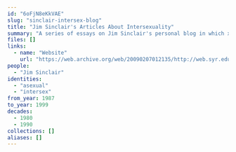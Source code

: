 ```yaml
---
id: "6oFjN8eKkVAE"
slug: "sinclair-intersex-blog"
title: "Jim Sinclair's Articles About Intersexuality"
summary: "A series of essays on Jim Sinclair's personal blog in which xe talks about being intersex and asexual"
files: []
links:
  - name: "Website"
    url: "https://web.archive.org/web/20090207012135/http://web.syr.edu/~jisincla/intersex.htm"
people:
  - "Jim Sinclair"
identities:
  - "asexual"
  - "intersex"
from_year: 1987
to_year: 1999
decades:
  - 1980
  - 1990
collections: []
aliases: []
---
```

